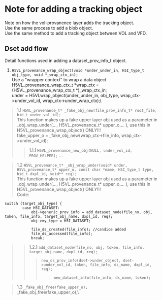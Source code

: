 # Note for adding a tracking object
Note on how the vol-provanence layer adds the tracking object.\
Use the same process to add a blob object.\
Use the same method to add a tracking object between VOL and VFD.
## Dset add flow
Detail functions used in adding a dataset_prov_info_t object.

1. ```H5VL_provenance_wrap_object(void *under_under_in, H5I_type_t obj_type, void *_wrap_ctx_in);```\
    Use a "wrapper context" to wrap a data object\
    H5VL_provenance_wrap_ctx_t *wrap_ctx = (H5VL_provenance_wrap_ctx_t *)_wrap_ctx_in;\
    under = H5VLwrap_object(under_under_in, obj_type, wrap_ctx->under_vol_id, wrap_ctx->under_wrap_ctx);\

> 1.1 ```H5VL_provenance_t* _fake_obj_new(file_prov_info_t* root_file, hid_t under_vol_id);```\
    This function makes up a fake upper layer obj used as a parameter in _obj_wrap_under(..., H5VL_provenance_t* upper_o,... ), use this in H5VL_provenance_wrap_object() ONLY!!!\
    fake_upper_o = _fake_obj_new(wrap_ctx->file_info, wrap_ctx->under_vol_id);
>> 1.1.1 ```H5VL_provenance_new_obj(NULL, under_vol_id, PROV_HELPER);``` ...

> 1.2 ```H5VL_provenance_t* _obj_wrap_under(void* under, H5VL_provenance_t* upper_o, const char *name, H5I_type_t type, hid_t dxpl_id, void** req);``` \
    This function makes up a fake upper layer obj used as a parameter in _obj_wrap_under(..., H5VL_provenance_t* upper_o,... ), use this in H5VL_provenance_wrap_object() ONLY!!!\
> Code:
```
switch (target_obj_type) {
        case H5I_DATASET:
            obj->generic_prov_info = add_dataset_node(file_no, obj, token, file_info, target_obj_name, dxpl_id, req);
            obj->my_type = H5I_DATASET;

            file_ds_created(file_info); //candice added
            file_ds_accessed(file_info);
            break;
```
>> 1.2.1 ```add_dataset_node(file_no, obj, token, file_info, target_obj_name, dxpl_id, req);```
>>> ```new_ds_prov_info(dset->under_object, dset->under_vol_id, token, file_info, ds_name, dxpl_id, req);```
>>>> ```new_dataset_info(file_info, ds_name, token);```

> 1.3 ```_fake_obj_free(fake_upper_o);```\
    _fake_obj_free(fake_upper_o);\


